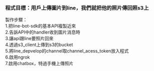 ### 程式目標：用戶上傳圖片到line，我們就把他的照片傳回照s3上

製作步驟：  
1.把line-bot-sdk的基本API複製近來  
2.告訴API中的handler收到圖片消息時  
3.讓api跟line要照片回來  
4.透過s3_client上傳到s3的bucket  
5.將line_depvelop的channel取channel_acess_token放入程式  
6.啟用ngrok  
7.啟用chatbox，特過手機上傳照片  
